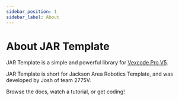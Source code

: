 ```yaml
---
sidebar_position: 1
sidebar_label: About
---
```


# About JAR Template

JAR Template is a simple and powerful library for [Vexcode Pro V5](https://www.vexrobotics.com/vexcode/pro-v5).

JAR Template is short for Jackson Area Robotics Template, and was developed by Josh of team 2775V.

Browse the docs, watch a tutorial, or get coding!